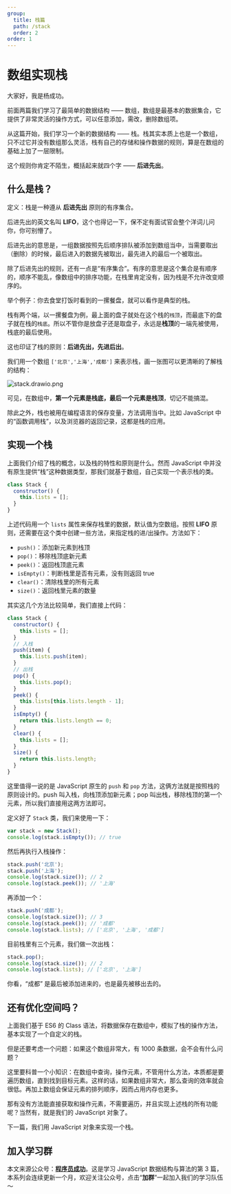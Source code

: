 ```yaml
---
group:
  title: 栈篇
  path: /stack
  order: 2
order: 1
---
```


# 数组实现栈

大家好，我是杨成功。

前面两篇我们学习了最简单的数据结构 —— 数组，数组是最基本的数据集合，它提供了非常灵活的操作方式，可以任意添加，需改，删除数组项。

从这篇开始，我们学习一个新的数据结构 —— 栈。栈其实本质上也是一个数组，只不过它并没有数组那么灵活，栈有自己的存储和操作数据的规则，算是在数组的基础上加了一层限制。

这个规则你肯定不陌生，概括起来就四个字 —— **后进先出**。

## 什么是栈？

定义：栈是一种遵从 **后进先出** 原则的有序集合。

后进先出的英文名叫 **LIFO**，这个也得记一下，保不定有面试官会整个洋词儿问你，你可别懵了。

后进先出的意思是，一组数据按照先后顺序排队被添加到数组当中，当需要取出（删除）的时候，最后进入的数据先被取出，最先进入的最后一个被取出。

除了后进先出的规则，还有一点是“有序集合”。有序的意思是这个集合是有顺序的，顺序不能乱，像数组中的排序功能，在栈里肯定没有，因为栈是不允许改变顺序的。

举个例子：你去食堂打饭时看到的一摞餐盘，就可以看作是典型的栈。

栈有两个端，以一摞餐盘为例，最上面的盘子就处在这个栈的`栈顶`，而最底下的盘子就在栈的`栈底`。所以不管你是放盘子还是取盘子，永远是**栈顶**的一端先被使用，栈底的最后使用。

这也印证了栈的原则：**后进先出，先进后出**。

我们用一个数组 `['北京','上海','成都']` 来表示栈，画一张图可以更清晰的了解栈的结构：

![stack.drawio.png](https://p3-juejin.byteimg.com/tos-cn-i-k3u1fbpfcp/e1814f6efba7444981d4ee35dc5f95a2~tplv-k3u1fbpfcp-watermark.image?)

可见，在数组中，**第一个元素是栈底，最后一个元素是栈顶**，切记不能搞混。

除此之外，栈也被用在编程语言的保存变量，方法调用当中。比如 JavaScript 中的“函数调用栈”，以及浏览器的返回记录，这都是栈的应用。

## 实现一个栈

上面我们介绍了栈的概念，以及栈的特性和原则是什么。然而 JavaScript 中并没有原生提供“栈”这种数据类型，那我们就基于数组，自己实现一个表示栈的类。

```js
class Stack {
  constructor() {
    this.lists = [];
  }
}
```

上述代码用一个 `lists` 属性来保存栈里的数据，默认值为空数组。按照 **LIFO** 原则，还需要在这个类中创建一些方法，来指定栈的进/出操作。方法如下：

- `push()`：添加新元素到栈顶
- `pop()`：移除栈顶底新元素
- `peek()`：返回栈顶底元素
- `isEmpty()`：判断栈里是否有元素，没有则返回 true
- `clear()`：清除栈里的所有元素
- `size()`：返回栈里元素的数量

其实这几个方法比较简单，我们直接上代码：

```js
class Stack {
  constructor() {
    this.lists = [];
  }
  // 入栈
  push(item) {
    this.lists.push(item);
  }
  // 出栈
  pop() {
    this.lists.pop();
  }
  peek() {
    this.lists[this.lists.length - 1];
  }
  isEmpty() {
    return this.lists.length == 0;
  }
  clear() {
    this.lists = [];
  }
  size() {
    return this.lists.length;
  }
}
```

这里值得一说的是 JavaScript 原生的 `push` 和 `pop` 方法，这俩方法就是按照栈的原则设计的。push 叫入栈，向栈顶添加新元素；pop 叫出栈，移除栈顶的第一个元素，所以我们直接用这两方法即可。

定义好了 `Stack` 类，我们来使用一下：

```js
var stack = new Stack();
console.log(stack.isEmpty()); // true
```

然后再执行入栈操作：

```js
stack.push('北京');
stack.push('上海');
console.log(stack.size()); // 2
console.log(stack.peek()); // '上海'
```

再添加一个：

```js
stack.push('成都');
console.log(stack.size()); // 3
console.log(stack.peek()); // '成都'
console.log(stack.lists); // ['北京', '上海', '成都']
```

目前栈里有三个元素，我们做一次出栈：

```js
stack.pop();
console.log(stack.size()); // 2
console.log(stack.lists); // ['北京', '上海']
```

你看，“成都” 是最后被添加进来的，也是最先被移出去的。

## 还有优化空间吗？

上面我们基于 ES6 的 Class 语法，将数据保存在数组中，模拟了栈的操作方法，基本实现了一个自定义的栈。

但是还要考虑一个问题：如果这个数组非常大，有 1000 条数据，会不会有什么问题？

这里要科普一个小知识：在数组中查询，操作元素，不管用什么方法，本质都是要遍历数组，直到找到目标元素。这样的话，如果数组非常大，那么查询的效率就会很低。再加上数组会保证元素的排列顺序，因而占用内存也更多。

那有没有方法能直接获取和操作元素，不需要遍历，并且实现上述栈的所有功能呢？当然有，就是我们的 JavaScript 对象了。

下一篇，我们用 JavaScript 对象来实现一个栈。

## 加入学习群

本文来源公众号：[**程序员成功**](https://link.juejin.cn/?target=https%3A%2F%2Fwww.ruims.top%2Fstatic%2Fwxpub.png 'https://www.ruims.top/static/wxpub.png')。这是学习 JavaScript 数据结构与算法的第 3 篇，本系列会连续更新一个月，欢迎关注公众号，点击“**加群**”一起加入我们的学习队伍～
